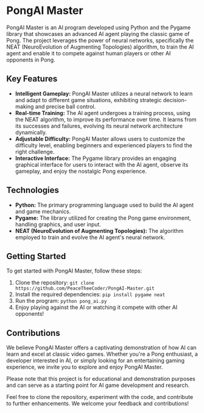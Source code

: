 # PongAI Master

PongAI Master is an AI program developed using Python and the Pygame library that showcases an advanced AI agent playing the classic game of Pong. The project leverages the power of neural networks, specifically the NEAT (NeuroEvolution of Augmenting Topologies) algorithm, to train the AI agent and enable it to compete against human players or other AI opponents in Pong.

## Key Features

- **Intelligent Gameplay:** PongAI Master utilizes a neural network to learn and adapt to different game situations, exhibiting strategic decision-making and precise ball control.
- **Real-time Training:** The AI agent undergoes a training process, using the NEAT algorithm, to improve its performance over time. It learns from its successes and failures, evolving its neural network architecture dynamically.
- **Adjustable Difficulty:** PongAI Master allows users to customize the difficulty level, enabling beginners and experienced players to find the right challenge.
- **Interactive Interface:** The Pygame library provides an engaging graphical interface for users to interact with the AI agent, observe its gameplay, and enjoy the nostalgic Pong experience.

## Technologies

- **Python:** The primary programming language used to build the AI agent and game mechanics.
- **Pygame:** The library utilized for creating the Pong game environment, handling graphics, and user input.
- **NEAT (NeuroEvolution of Augmenting Topologies):** The algorithm employed to train and evolve the AI agent's neural network.

## Getting Started

To get started with PongAI Master, follow these steps:

1. Clone the repository: `git clone https://github.com/PeaceTheeCoder/PongAI-Master.git`
2. Install the required dependencies: `pip install pygame neat`
3. Run the program: `python pong_ai.py`
4. Enjoy playing against the AI or watching it compete with other AI opponents!

## Contributions

We believe PongAI Master offers a captivating demonstration of how AI can learn and excel at classic video games. Whether you're a Pong enthusiast, a developer interested in AI, or simply looking for an entertaining gaming experience, we invite you to explore and enjoy PongAI Master.

Please note that this project is for educational and demonstration purposes and can serve as a starting point for AI game development and research.

Feel free to clone the repository, experiment with the code, and contribute to further enhancements. We welcome your feedback and contributions!


